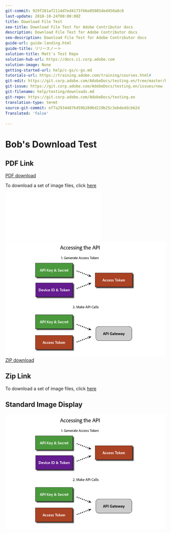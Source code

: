 ```yaml
---
git-commit: 929f281af2114d7ed4173f66e85085ded450a8c8
last-update: 2018-10-24T00:00:00Z
title: Download File Test
seo-title: Download File Test for Adobe Contributor docs
description: Download File Test for Adobe Contributor docs
seo-description: Download File Test for Adobe Contributor docs
guide-url: guide-landing.html
guide-title: リリースノート
solution-title: Matt's Test Repo
solution-hub-url: https://docs.ci.corp.adobe.com
solution-image: None
getting-started-url: help/c-gs/c-gs.md
tutorials-url: https://training.adobe.com/training/courses.html#
git-edit: https://git.corp.adobe.com/AdobeDocs/testing.en/tree/master/help/testing/downloads.md
git-issue: https://git.corp.adobe.com/AdobeDocs/testing.en/issues/new
git-filename: help/testing/downloads.md
git-repo: https://git.corp.adobe.com/AdobeDocs/testing.en
translation-type: tm+mt
source-git-commit: ef7a29344876459b2896d219b25c3ebdeddcb62d
Translated: 'false'

---
```


# Bob's Download Test

## PDF Link

[PDF download](assets/Publish_Workflow.pdf)

To download a set of image files, click <a href="assets/Publish_Workflow.pdf">here</a>


![PDF download](assets/Publish_Workflow.pdf)
![PNG Images  ](assets/access_api.png)
[ZIP download](assets/test-images.zip)

## Zip Link

To download a set of image files, click <a href="assets/foobar.zip">here</a>

## Standard Image Display

![Access API Image](assets/access_api.png)
